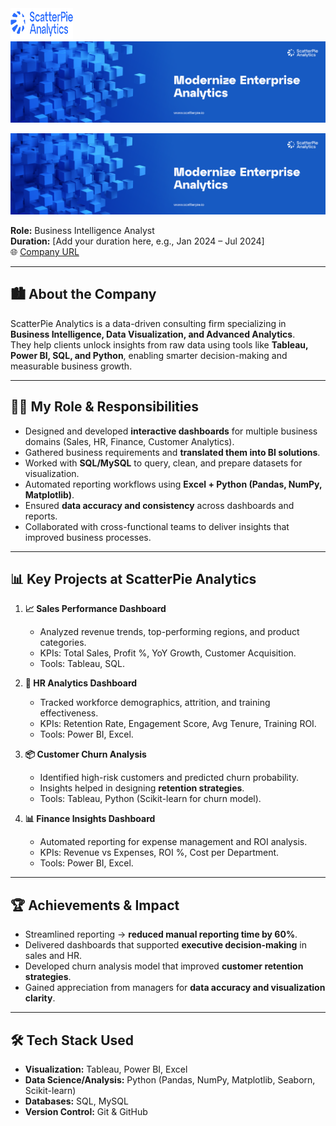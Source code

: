 <a href="https://www.scatterpie.io/" target="_blank" style="display:inline-flex; align-items:center; text-decoration:none;">
 <img src="https://github.com/swapniljadhav96/Work-Experience/blob/main/ScatterPie%20Analytics/scatterpie-blue-logo.png" alt="Tableau" width="100" height="50">
</a>

<a href="https://www.scatterpie.io/" target="_blank" style="display:inline-flex; align-items:center; text-decoration:none;">
 <img src="https://github.com/swapniljadhav96/Work-Experience/blob/main/ScatterPie%20Analytics/ScatterPie%20Analytics%20banner.png" alt="Tableau">
</a>

![](https://github.com/swapniljadhav96/Work-Experience/blob/main/ScatterPie%20Analytics/ScatterPie%20Analytics%20banner.png)

**Role:** Business Intelligence Analyst  
**Duration:** [Add your duration here, e.g., Jan 2024 – Jul 2024] <br>
🌐 [Company URL](https://www.scatterpie.io/)

---

## 🏙️ About the Company  
ScatterPie Analytics is a data-driven consulting firm specializing in **Business Intelligence, Data Visualization, and Advanced Analytics**.  
They help clients unlock insights from raw data using tools like **Tableau, Power BI, SQL, and Python**, enabling smarter decision-making and measurable business growth.  

---

## 👨‍💻 My Role & Responsibilities  
- Designed and developed **interactive dashboards** for multiple business domains (Sales, HR, Finance, Customer Analytics).  
- Gathered business requirements and **translated them into BI solutions**.  
- Worked with **SQL/MySQL** to query, clean, and prepare datasets for visualization.  
- Automated reporting workflows using **Excel + Python (Pandas, NumPy, Matplotlib)**.  
- Ensured **data accuracy and consistency** across dashboards and reports.  
- Collaborated with cross-functional teams to deliver insights that improved business processes.  

---

## 📊 Key Projects at ScatterPie Analytics  

1. **📈 Sales Performance Dashboard**  
   - Analyzed revenue trends, top-performing regions, and product categories.  
   - KPIs: Total Sales, Profit %, YoY Growth, Customer Acquisition.  
   - Tools: Tableau, SQL.  

2. **👥 HR Analytics Dashboard**  
   - Tracked workforce demographics, attrition, and training effectiveness.  
   - KPIs: Retention Rate, Engagement Score, Avg Tenure, Training ROI.  
   - Tools: Power BI, Excel.  

3. **📦 Customer Churn Analysis**  
   - Identified high-risk customers and predicted churn probability.  
   - Insights helped in designing **retention strategies**.  
   - Tools: Tableau, Python (Scikit-learn for churn model).  

4. **📊 Finance Insights Dashboard**  
   - Automated reporting for expense management and ROI analysis.  
   - KPIs: Revenue vs Expenses, ROI %, Cost per Department.  
   - Tools: Power BI, Excel.  

---

## 🏆 Achievements & Impact  
- Streamlined reporting → **reduced manual reporting time by 60%**.  
- Delivered dashboards that supported **executive decision-making** in sales and HR.  
- Developed churn analysis model that improved **customer retention strategies**.  
- Gained appreciation from managers for **data accuracy and visualization clarity**.  

---

## 🛠️ Tech Stack Used  
- **Visualization:** Tableau, Power BI, Excel  
- **Data Science/Analysis:** Python (Pandas, NumPy, Matplotlib, Seaborn, Scikit-learn)  
- **Databases:** SQL, MySQL  
- **Version Control:** Git & GitHub  

